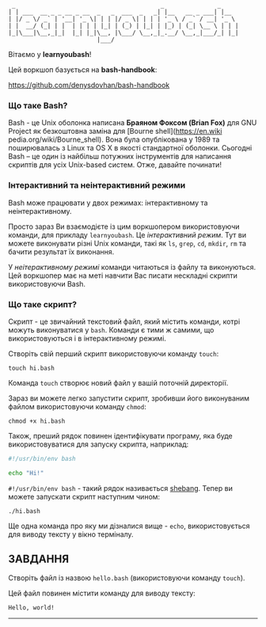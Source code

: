      _                                         _               _     
    | | ___  __ _ _ __ _ __  _   _  ___  _   _| |__   __ _ ___| |__  
    | |/ _ \/ _` | '__| '_ \| | | |/ _ \| | | | '_ \ / _` / __| '_ \
    | |  __/ (_| | |  | | | | |_| | (_) | |_| | |_) | (_| \__ \ | | |
    |_|\___|\__,_|_|  |_| |_|\__, |\___/ \__,_|_.__/ \__,_|___/_| |_|
                             |___/                                   

Вітаємо у **learnyoubash**!

Цей воркшоп базується на **bash-handbook**:

<https://github.com/denysdovhan/bash-handbook>


### Що таке Bash?

Bash - це Unix оболонка написана **Браяном Фоксом (Brian Fox)** для  GNU Project як безкоштовна заміна для [Bourne shell](https://en.wiki
pedia.org/wiki/Bourne_shell). Вона була опублікована у 1989 та поширювалась з Linux та OS X в якості стандартної оболонки. Сьогодні Bash – це один із найбільш потужних інструментів для написання скриптів для усіх Unix-based систем. Отже, давайте починати!

### Інтерактивний та неінтерактивний режими

Bash може працювати у двох режимах: інтерактивному та неінтерактивному.

Просто зараз Ви взаємодієте із цим воркшопером використовуючи команди, для прикладу `learnyoubash`. Це _інтерактивний режим_. Тут ви можете виконувати різні Unix команди, такі як `ls`, `grep`, `cd`, `mkdir`, `rm` та бачити результат їх виконання.

У _неітерактивному режимі_ команди читаються із файлу та виконуються. Цей воркшопер має на меті навчити Вас писати нескладні скрипти використовуючи Bash.

### Що таке скрипт?

Скрипт - це звичайний текстовий файл, який містить команди, котрі можуть виконуватися у `bash`. Команди є тими ж самими, що використовуються і в інтерактивному режимі.

Створіть свій перший скрипт використовуючи команду `touch`:

    touch hi.bash

Команда `touch` створює новий файл у вашій поточній директорії.

Зараз ви можете легко запустити скрипт, зробивши його виконуваним файлом використовуючи команду `chmod`:

    chmod +x hi.bash

Також, преший рядок повинен ідентифікувати програму, яка буде використовуватися для запуску скрипта, наприклад:

```bash
#!/usr/bin/env bash

echo "Hi!"
```

`#!/usr/bin/env bash` - такий рядок називається [shebang](http://en.wikipedia.org/wiki/Shebang_%28Unix%29). Тепер ви можете запускати скрипт наступним чином:

    ./hi.bash

Ще одна команда про яку ми дізналися вище - `echo`, використовується для виводу тексту у вікно терміналу.

## ЗАВДАННЯ

Створіть файл із назвою `hello.bash` (використовуючи команду `touch`).

Цей файл повинен містити команду для виводу тексту:

    Hello, world!

---
